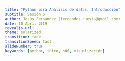 ```yaml
---
title: "Python para Análisis de datos: Introducción"
subtitle: Sesión 6
author: Jesús Fernández (fernandez.cuesta@gmail.com)
date: 10 Abril 2019
revealjs-url: ..
theme: solarized
transition: fade
transitionSpeed: fast
slideNumber: true
keywords: [python, intro, s06, visualización]
---
```


